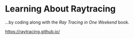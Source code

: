 # Learning About Raytracing

...by coding along with the _Ray Tracing in One Weekend_ book.
 
https://raytracing.github.io/
